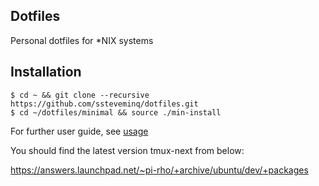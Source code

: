 ## Dotfiles
Personal dotfiles for *NIX systems

## Installation
```
$ cd ~ && git clone --recursive https://github.com/ssteveminq/dotfiles.git
$ cd ~/dotfiles/minimal && source ./min-install
```

For further user guide, see [usage](https://github.com/ssteveminq/dotfiles/tree/master/usage)

You should find the latest version tmux-next from below:

https://answers.launchpad.net/~pi-rho/+archive/ubuntu/dev/+packages

